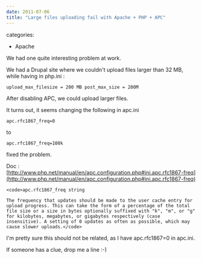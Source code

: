 ```yaml
---
date: 2011-07-06
title: "Large files uploading fail with Apache + PHP + APC"
---
```








categories:
- Apache


We had one quite interesting problem at work.

We had a Drupal site where we couldn't upload files larger than 32 MB, while having in php.ini :

`upload_max_filesize = 200 MB
post_max_size = 200M`

After disabling APC, we could upload larger files.

It turns out, it seems changing the following in apc.ini

`apc.rfc1867_freq=0`

to 

`apc.rfc1867_freq=100k`

fixed the problem.

Doc : [http://www.php.net/manual/en/apc.configuration.php#ini.apc.rfc1867-freq](http://www.php.net/manual/en/apc.configuration.php#ini.apc.rfc1867-freq)


    
    <code>apc.rfc1867_freq string
    
    The frequency that updates should be made to the user cache entry for upload progress. This can take the form of a percentage of the total file size or a size in bytes optionally suffixed with "k", "m", or "g" for kilobytes, megabytes, or gigabytes respectively (case insensitive). A setting of 0 updates as often as possible, which may cause slower uploads.</code>



I'm pretty sure this should not be related, as I have apc.rfc1867=0 in apc.ini. 

If someone has a clue, drop me a line :-)


